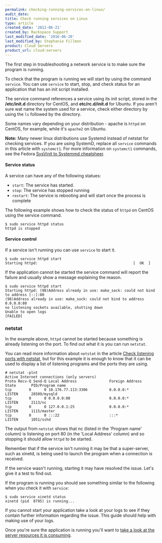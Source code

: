 ```yaml
---
permalink: checking-running-services-on-linux/
audit_date:
title: Check running services on Linux
type: article
created_date: '2012-06-21'
created_by: Rackspace Support
last_modified_date: '2016-06-20'
last_modified_by: Stephanie Fillmon
product: Cloud Servers
product_url: cloud-servers
---
```


The first step in troubleshooting a network service is to make sure the
program is running.

To check that the program is running we will start by using the command
`service`. You can use `service` to start, stop, and check status for an
application that has an init script installed.

The service command references a service using its init script, stored
in the **/etc/init.d** directory for CentOS, and **etc/rc.d/init.d** for Ubuntu. If you aren't sure wat name the system used for a service,  check either directory by using the `ls` followed by the directory.

Some names vary depending on your distribution - apache is `httpd` on
CentOS, for example, while it's `apache2` on Ubuntu.

**Note:** Many newer linux distributions use Systemd instead of netstat for checking services. If you are using SystemD, replace all `service` commands in this article with `systemct1`. For more information on `systemct1` commands, see the Fedora [SysVinit to Systemmd cheatsheer](https://fedoraproject.org/wiki/SysVinit_to_Systemd_Cheatsheet).

#### Service status

A service can have any of the following statues:

- `start`: The service has started.
- `stop`: The service has stopped running
- `restart`: The service is rebooting and will start once the process is complete

The following example shows how to check the status of `httpd` on CentOS
using the service command.

    $ sudo service httpd status
    httpd is stopped

#### Service control

If a service isn't running you can use `service` to start it.

    $ sudo service httpd start
    Starting httpd:                                            [  OK  ]

If the application cannot be started the service command will report the
failure and usually show a message explaining the reason.

    $ sudo service httpd start
    Starting httpd: (98)Address already in use: make_sock: could not bind to address [::]:80
    (98)Address already in use: make_sock: could not bind to address 0.0.0.0:80
    no listening sockets available, shutting down
    Unable to open logs
    [FAILED]

### netstat

In the example above, `httpd` cannot be started because something is
already listening on the port. To find out what it is you can run
`netstat`.

You can read more information about `netstat` in the article [Check listening ports with netstat](/how-to/checking-listening-ports-with-netstat),
but for this example it is enough to know that it can be used to display
a list of listening programs and the ports they are using.

    # netstat -plnt
    Active Internet connections (only servers)
    Proto Recv-Q Send-Q Local Address               Foreign Address             State       PID/Program name
    tcp        0      0 10.176.77.113:3306          0.0.0.0:*                   LISTEN      28509/mysqld
    tcp        0      0 0.0.0.0:80                  0.0.0.0:*                   LISTEN      2113/nc
    tcp        0      0 127.0.0.1:25                0.0.0.0:*                   LISTEN      1115/master
    tcp        0      0 :::22                       :::*                        LISTEN      1051/sshd

The output from `netstat` shows that nc (listed in the 'Program name'
column) is listening on port 80 (in the 'Local Address' column) and so
stopping it should allow `httpd` to be started.

Remember that if the service isn't running it may be that a
super-server, such as xinetd, is being used to launch the program when a
connection is received.

If the service wasn't running, starting it may have resolved the issue.
Let's give it a test to find out.

If the program is running you should see something similar to the
following when you check it with `service`:

    $ sudo service xinetd status
    xinetd (pid  8795) is running...

If you cannot start your application take a look at your logs to see if
they contain further information regarding the issue. This guide should
help with making use of your logs.

Once you're sure the application is running you'll want to [take a look at the server resources it is consuming](/how-to/checking-system-load-on-linux).
